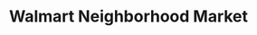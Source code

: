 ---
title: "Walmart Neighborhood Market"
url: /poplar-bluff/walmart-neighborhood-market/
shop: Supermarkt
---